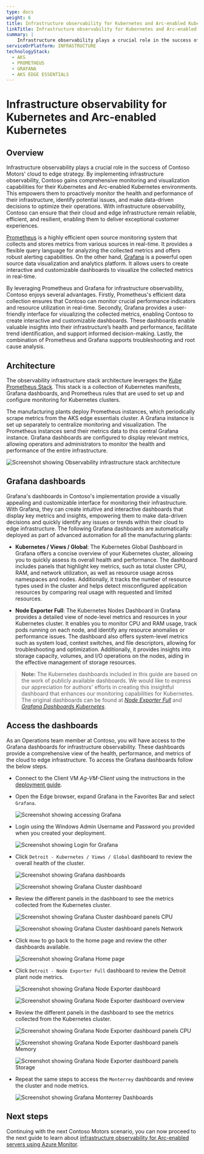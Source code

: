 ```yaml
---
type: docs
weight: 6
title: Infrastructure observability for Kubernetes and Arc-enabled Kubernetes
linkTitle: Infrastructure observability for Kubernetes and Arc-enabled Kubernetes
summary: |
    Infrastructure observability plays a crucial role in the success of Contoso Motors' cloud to edge strategy. By implementing infrastructure observability, Contoso gains comprehensive monitoring and visualization capabilities for their Kubernetes and Arc-enabled Kubernetes environments. This empowers them to proactively monitor the health and performance of their infrastructure, identify potential issues, and make data-driven decisions to optimize their operations. With infrastructure observability, Contoso can ensure that their cloud and edge infrastructure remain reliable, efficient, and resilient, enabling them to deliver exceptional customer experiences.
serviceOrPlatform: INFRASTRUCTURE
technologyStack:
  - AKS
  - PROMETHEUS
  - GRAFANA
  - AKS EDGE ESSENTIALS
---
```


# Infrastructure observability for Kubernetes and Arc-enabled Kubernetes

## Overview

Infrastructure observability plays a crucial role in the success of Contoso Motors' cloud to edge strategy. By implementing infrastructure observability, Contoso gains comprehensive monitoring and visualization capabilities for their Kubernetes and Arc-enabled Kubernetes environments. This empowers them to proactively monitor the health and performance of their infrastructure, identify potential issues, and make data-driven decisions to optimize their operations. With infrastructure observability, Contoso can ensure that their cloud and edge infrastructure remain reliable, efficient, and resilient, enabling them to deliver exceptional customer experiences.

[Prometheus](https://prometheus.io/) is a highly efficient open source monitoring system that collects and stores metrics from various sources in real-time. It provides a flexible query language for analyzing the collected metrics and offers robust alerting capabilities. On the other hand, [Grafana](https://grafana.com/) is a powerful open source data visualization and analytics platform. It allows users to create interactive and customizable dashboards to visualize the collected metrics in real-time.

By leveraging Prometheus and Grafana for infrastructure observability, Contoso enjoys several advantages. Firstly, Prometheus's efficient data collection ensures that Contoso can monitor crucial performance indicators and resource utilization in real-time. Secondly, Grafana provides a user-friendly interface for visualizing the collected metrics, enabling Contoso to create interactive and customizable dashboards. These dashboards enable valuable insights into their infrastructure’s health and performance, facilitate trend identification, and support informed decision-making. Lastly, the combination of Prometheus and Grafana supports troubleshooting and root cause analysis.

## Architecture

The observability infrastructure stack architecture leverages the [Kube Prometheus Stack](https://github.com/prometheus-community/helm-charts/tree/main/charts/kube-prometheus-stack). This stack is a collection of Kubernetes manifests, Grafana dashboards, and Prometheus rules that are used to set up and configure monitoring for Kubernetes clusters.

The manufacturing plants deploy Prometheus instances, which periodically scrape metrics from the AKS edge essentials cluster. A Grafana instance is set up separately to centralize monitoring and visualization. The Prometheus instances send their metrics data to this central Grafana instance. Grafana dashboards are configured to display relevant metrics, allowing operators and administrators to monitor the health and performance of the entire infrastructure.

![Screenshot showing Observability infrastructure stack architecture](./img/observability_technology_stack.png)

## Grafana dashboards

Grafana's dashboards in Contoso's implementation provide a visually appealing and customizable interface for monitoring their infrastructure. With Grafana, they can create intuitive and interactive dashboards that display key metrics and insights, empowering them to make data-driven decisions and quickly identify any issues or trends within their cloud to edge infrastructure. The following Grafana dashboards are automatically deployed as part of advanced automation for all the manufacturing plants:

- **Kubernetes / Views / Global**: The Kubernetes Global Dashboard in Grafana offers a concise overview of your Kubernetes cluster, allowing you to quickly assess its overall health and performance. The dashboard includes panels that highlight key metrics, such as total cluster CPU, RAM, and network utilization, as well as resource usage across namespaces and nodes. Additionally, it tracks the number of resource types used in the cluster and helps detect misconfigured application resources by comparing real usage with requested and limited resources.

- **Node Exporter Full**: The Kubernetes Nodes Dashboard in Grafana provides a detailed view of node-level metrics and resources in your Kubernetes cluster. It enables you to monitor CPU and RAM usage, track pods running on each node, and identify any resource anomalies or performance issues. The dashboard also offers system-level metrics such as system load, context switches, and file descriptors, allowing for troubleshooting and optimization. Additionally, it provides insights into storage capacity, volumes, and I/O operations on the nodes, aiding in the effective management of storage resources.

> **Note:** The Kubernetes dashboards included in this guide are based on the work of publicly available dashboards. We would like to express our appreciation for authors' efforts in creating this insightful dashboard that enhances our monitoring capabilities for Kubernetes. The original dashboards can be found at _[Node Exporter Full](https://grafana.com/grafana/dashboards/1860-node-exporter-full)_ and _[Grafana Dashboards Kubernetes](https://github.com/dotdc/grafana-dashboards-kubernetes)_.

## Access the dashboards

As an Operations team member at Contoso, you will have access to the Grafana dashboards for infrastructure observability. These dashboards provide a comprehensive view of the health, performance, and metrics of the cloud to edge infrastructure. To access the Grafana dashboards follow the below steps.

- Connect to the Client VM _Ag-VM-Client_ using the instructions in the [deployment guide](../deployment/#connecting-to-the-agora-client-virtual-machine).

- Open the Edge browser, expand Grafana in the Favorites Bar and select `Grafana`.

    ![Screenshot showing accessing Grafana](./img/grafana.png)

- Login using the Windows Admin Username and Password you provided when you created your deployment.

    ![Screenshot showing Login for Grafana](./img/grafana_login.png)

- Click `Detroit - Kubernetes / Views / Global` dashboard to review the overall health of the cluster.

    ![Screenshot showing Grafana dashboards](./img/grafana_detroit_global01.png)

    ![Screenshot showing Grafana Cluster dashboard](./img/grafana_detroit_global02.png)

- Review the different panels in the dashboard to see the metrics collected from the Kubernetes cluster.

    ![Screenshot showing Grafana Cluster dashboard panels CPU](./img/grafana_detroit_global03.png)

    ![Screenshot showing Grafana Cluster dashboard panels Network](./img/grafana_detroit_global04.png)

- Click `Home` to go back to the home page and review the other dashboards available.

    ![Screenshot showing Grafana Home page](./img/grafana_detroit_global_home.png)

- Click `Detroit - Node Exporter Full` dashboard to review the Detroit plant node metrics.

    ![Screenshot showing Grafana Node Exporter dashboard](./img/grafana_detroit_node01.png)

    ![Screenshot showing Grafana Node Exporter dashboard overview](./img/grafana_detroit_node02.png)

- Review the different panels in the dashboard to see the metrics collected from the Kubernetes cluster.

    ![Screenshot showing Grafana Node Exporter dashboard panels CPU](./img/grafana_detroit_node03.png)

    ![Screenshot showing Grafana Node Exporter dashboard panels Memory](./img/grafana_detroit_node04.png)

    ![Screenshot showing Grafana Node Exporter dashboard panels Storage](./img/grafana_detroit_node05.png)

- Repeat the same steps to access the `Monterrey` dashboards and review the cluster and node metrics.

    ![Screenshot showing Grafana Monterrey Dashboards](./img/grafana_monterrey.png)

## Next steps

Continuing with the next Contoso Motors scenario, you can now proceed to the next guide to learn about [infrastructure observability for Arc-enabled servers using Azure Monitor](../arc_monitoring_servers/).
